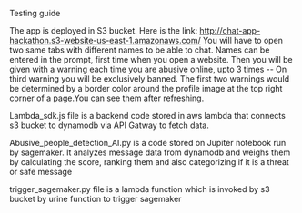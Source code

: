 Testing guide

The app is deployed in S3 bucket. Here is the link: http://chat-app-hackathon.s3-website-us-east-1.amazonaws.com/
You will have to open two same tabs with different names to be able to chat. Names can be entered in the prompt, first time when you open a website.
Then you will be given with a warning each time you are abusive online, upto 3 times -- On third warning you will be exclusively banned.
The first two warnings would be determined by a border color around the profile image at the top right corner of a page.You can see them after refreshing.


Lambda_sdk.js file is a backend code stored in aws lambda that connects s3 bucket to dynamodb via API Gatway to fetch data.

Abusive_people_detection_AI.py is a code stored on Jupiter notebook run by sagemaker. It analyzes message data from dynamodb and weighs them by calculating the score, ranking them and also categorizing if it is a threat or safe message

trigger_sagemaker.py file is a lambda function which is invoked by s3 bucket by urine function to trigger sagemaker
